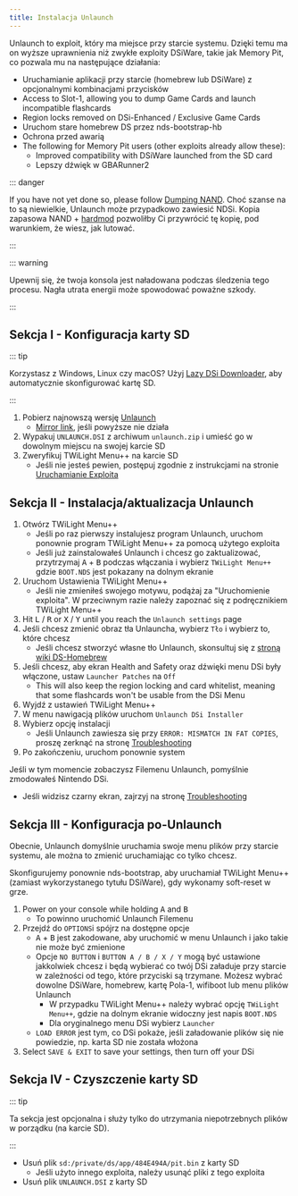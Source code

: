 ```yaml
---
title: Instalacja Unlaunch
---
```


Unlaunch to exploit, który ma miejsce przy starcie systemu. Dzięki temu ma on wyższe uprawnienia niż zwykłe exploity DSiWare, takie jak Memory Pit, co pozwala mu na następujące działania:

- Uruchamianie aplikacji przy starcie (homebrew lub DSiWare) z opcjonalnymi kombinacjami przycisków
- Access to Slot-1, allowing you to dump Game Cards and launch incompatible flashcards
- Region locks removed on DSi-Enhanced / Exclusive Game Cards
- Uruchom stare homebrew DS przez nds-bootstrap-hb
- Ochrona przed awarią
- The following for Memory Pit users (other exploits already allow these):
     - Improved compatibility with DSiWare launched from the SD card
     - Lepszy dźwięk w GBARunner2

::: danger

If you have not yet done so, please follow [Dumping NAND](dumping-nand). Choć szanse na to są niewielkie, Unlaunch może przypadkowo zawiesić NDSi. Kopia zapasowa NAND + [hardmod](https://wiki.ds-homebrew.com/ds-index/hardmod) pozwoliłby Ci przywrócić tę kopię, pod warunkiem, że wiesz, jak lutować.

:::

::: warning

Upewnij się, że twoja konsola jest naładowana podczas śledzenia tego procesu. Nagła utrata energii może spowodować poważne szkody.

:::

## Sekcja I - Konfiguracja karty SD

::: tip

Korzystasz z Windows, Linux czy macOS? Użyj [Lazy DSi Downloader](lazy-dsi-downloader), aby automatycznie skonfigurować kartę SD.

:::

1. Pobierz najnowszą wersję [Unlaunch](https://problemkaputt.de/unlaunch.zip)
   - [Mirror link](https://web.archive.org/web/20201112031436/https://problemkaputt.de/unlaunch.zip), jeśli powyższe nie działa
1. Wypakuj `UNLAUNCH.DSI` z archiwum `unlaunch.zip` i umieść go w dowolnym miejscu na swojej karcie SD
1. Zweryfikuj TWiLight Menu++ na karcie SD
   - Jeśli nie jesteś pewien, postępuj zgodnie z instrukcjami na stronie [Uruchamianie Exploita](launching-the-exploit.html#twilight-menu)

## Sekcja II - Instalacja/aktualizacja Unlaunch

1. Otwórz TWiLight Menu++
   - Jeśli po raz pierwszy instalujesz program Unlaunch, uruchom ponownie program TWiLight Menu++ za pomocą użytego exploita
   - Jeśli już zainstalowałeś Unlaunch i chcesz go zaktualizować, przytrzymaj <kbd class="face">A</kbd> + <kbd class="face">B</kbd> podczas włączania i wybierz `TWiLight Menu++` gdzie `BOOT.NDS` jest pokazany na dolnym ekranie
1. Uruchom Ustawienia TWiLight Menu++
   - Jeśli nie zmieniłeś swojego motywu, podążaj za "Uruchomienie exploita". W przeciwnym razie należy zapoznać się z podręcznikiem TWiLight Menu++
1. Hit <kbd class="l">L</kbd> / <kbd class="r">R</kbd> or <kbd class="face">X</kbd> / <kbd class="face">Y</kbd> until you reach the `Unlaunch settings` page
1. Jeśli chcesz zmienić obraz tła Unlauncha, wybierz `Tło` i wybierz to, które chcesz
   - Jeśli chcesz stworzyć własne tło Unlaunch, skonsultuj się z [stroną wiki DS-Homebrew](https://wiki.ds-homebrew.com/twilightmenu/custom-unlaunch-backgrounds)
1. Jeśli chcesz, aby ekran Health and Safety oraz dźwięki menu DSi były włączone, ustaw `Launcher Patches` na `Off`
   - This will also keep the region locking and card whitelist, meaning that some flashcards won't be usable from the DSi Menu
1. Wyjdź z ustawień TWiLight Menu++
1. W menu nawigacją plików uruchom `Unlaunch DSi Installer`
1. Wybierz opcję instalacji
   - Jeśli Unlaunch zawiesza się przy `ERROR: MISMATCH IN FAT COPIES`, proszę zerknąć na stronę [Troubleshooting](troubleshooting)
1. Po zakończeniu, uruchom ponownie system

Jeśli w tym momencie zobaczysz Filemenu Unlaunch, pomyślnie zmodowałeś Nintendo DSi.
- Jeśli widzisz czarny ekran, zajrzyj na stronę [Troubleshooting](troubleshooting)

## Sekcja III - Konfiguracja po-Unlaunch

Obecnie, Unlaunch domyślnie uruchamia swoje menu plików przy starcie systemu, ale można to zmienić uruchamiając co tylko chcesz.

Skonfigurujemy ponownie nds-bootstrap, aby uruchamiał TWiLight Menu++ (zamiast wykorzystanego tytułu DSiWare), gdy wykonamy soft-reset w grze.

1. Power on your console while holding <kbd class="face">A</kbd> and <kbd class="face">B</kbd>
   - To powinno uruchomić Unlaunch Filemenu
1. Przejdź do `OPTIONS`i spójrz na dostępne opcje
   - <kbd class="face">A</kbd> + <kbd class="face">B</kbd> jest zakodowane, aby uruchomić w menu Unlaunch i jako takie nie może być zmienione
   - Opcje `NO BUTTON` i `BUTTON A / B / X / Y` mogą być ustawione jakkolwiek chcesz i będą wybierać co twój DSi załaduje przy starcie w zależności od tego, które przyciski są trzymane. Możesz wybrać dowolne DSiWare, homebrew, kartę Pola-1, wifiboot lub menu plików Unlaunch
      - W przypadku TWiLight Menu++ należy wybrać opcję `TWiLight Menu++`, gdzie na dolnym ekranie widoczny jest napis `BOOT.NDS`
      - Dla oryginalnego menu DSi wybierz `Launcher`
   - `LOAD ERROR` jest tym, co DSi pokaże, jeśli załadowanie plików się nie powiedzie, np. karta SD nie została włożona
1. Select `SAVE & EXIT` to save your settings, then turn off your DSi

## Sekcja IV - Czyszczenie karty SD

::: tip

Ta sekcja jest opcjonalna i służy tylko do utrzymania niepotrzebnych plików w porządku (na karcie SD).

:::

- Usuń plik `sd:/private/ds/app/484E494A/pit.bin` z karty SD
   - Jeśli użyto innego exploita, należy usunąć pliki z tego exploita
- Usuń plik `UNLAUNCH.DSI` z karty SD
